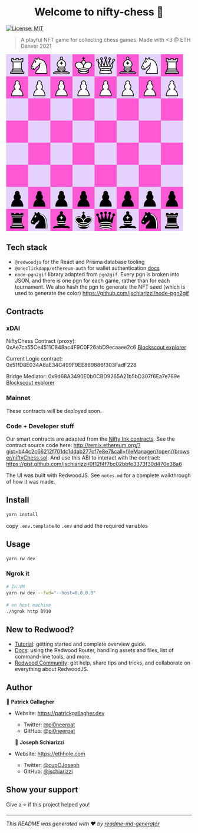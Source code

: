 <h1 align="center">Welcome to nifty-chess 👋</h1>
<p>
  <a href="#" target="_blank">
    <img alt="License: MIT" src="https://img.shields.io/badge/License-MIT-yellow.svg" />
  </a>
  <!-- <a href="https://twitter.com/Superfluid\_HQ" target="_blank">
    <img alt="Twitter: Superfluid_HQ" src="https://img.shields.io/twitter/follow/Superfluid_HQ.svg?style=social" />
  </a> -->
</p>

> A playful NFT game for collecting chess games. Made with <3 @ ETH Denver 2021

<img src="game10.gif"/>

<!-- ### 🏠 [Homepage](TODO) -->

## Tech stack

- `@redwoodjs` for the React and Prisma database tooling
- `@oneclickdapp/ethereum-auth` for wallet authentication [docs](https://github.com/oneclickdapp/ethereum-auth/blob/master/README.md)
- `node-pgn2gif` library adapted from `pgn2gif`. Every pgn is broken into JSON, and there is one pgn for each game, rather than for each tournament. We also hash the pgn to generate the NFT seed (which is used to generate the color) https://github.com/jschiarizzi/node-pgn2gif

## Contracts

### xDAI

NiftyChess Contract (proxy): 0xAe7ca55Ce4511C848ac4F9C0F26abD9ecaaee2c6 [Blockscout explorer](https://blockscout.com/poa/xdai/address/0xAe7ca55Ce4511C848ac4F9C0F26abD9ecaaee2c6/transactions)

Current Logic contract: 0x51fD8E034A8aE34C499F9EE869886f303FadF228

Bridge Mediator: 0x9d68A3490E0b0CBD9265A21b5bD307f6Ea7e769e [Blockscout explorer](https://blockscout.com/poa/xdai/address/0x9d68A3490E0b0CBD9265A21b5bD307f6Ea7e769e/transactions)

### Mainnet

These contracts will be deployed soon.

### Code + Developer stuff

Our smart contracts are adapted from the [Nifty Ink contracts](https://github.com/austintgriffith/scaffold-eth/blob/nifty-ink-dev/packages/buidler/contracts/NiftyMain.sol). See the contract source code here: http://remix.ethereum.org/?gist=b44c2c66212f701dc1ddab277cf7e8e7&call=fileManager//open//browser/niftyChess.sol. And use this ABI to interact with the contract: https://gist.github.com/jschiarizzi/0f12f4f7bc02bbfe3373f30d470e38a6

The UI was built with RedwoodJS. See `notes.md` for a complete walkthrough of how it was made.

## Install

```sh
yarn install
```

copy `.env.template` to `.env` and add the required variables

## Usage

```sh
yarn rw dev
```

### Ngrok it

```bash
# In VM
yarn rw dev --fwd="--host=0.0.0.0"

# on host machine
./ngrok http 8910
```

## New to Redwood?

- [Tutorial](https://redwoodjs.com/tutorial/welcome-to-redwood): getting started and complete overview guide.
- [Docs](https://redwoodjs.com/docs/introduction): using the Redwood Router, handling assets and files, list of command-line tools, and more.
- [Redwood Community](https://community.redwoodjs.com): get help, share tips and tricks, and collaborate on everything about RedwoodJS.

## Author

👤 **Patrick Gallagher**

- Website: https://patrickgallagher.dev

  - Twitter: [@pi0neerpat](https://twitter.com/pi0neerpat)
  - GitHub: [@pi0neerpat](https://github.com/pi0neerpat)

  👤 **Joseph Schiarizzi**

- Website: https://ethhole.com
  - Twitter: [@cupOJoseph](https://twitter.com/cupOJoseph)
  - GitHub: [@jschiarizzi](https://github.com/jschiarizzi)

## Show your support

Give a ⭐️ if this project helped you!

---

_This README was generated with ❤️ by [readme-md-generator](https://github.com/kefranabg/readme-md-generator)_

